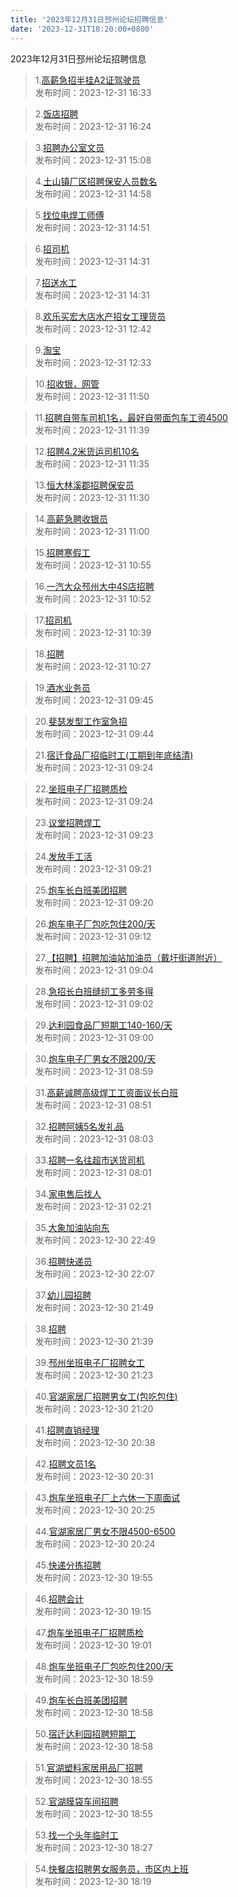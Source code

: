 ```yaml
---
title: '2023年12月31日邳州论坛招聘信息'
date: '2023-12-31T18:20:00+0800'
---
```

2023年12月31日邳州论坛招聘信息
<!--more-->
>1.[高薪急招半挂A2证驾驶员](https://www.pzzc.net/forum.php?mod=viewthread&tid=10380331)<br>
>发布时间：2023-12-31 16:33

>2.[饭店招聘](https://www.pzzc.net/forum.php?mod=viewthread&tid=10380329)<br>
>发布时间：2023-12-31 16:24

>3.[招聘办公室文员](https://www.pzzc.net/forum.php?mod=viewthread&tid=10380317)<br>
>发布时间：2023-12-31 15:08

>4.[土山镇厂区招聘保安人员数名](https://www.pzzc.net/forum.php?mod=viewthread&tid=10380316)<br>
>发布时间：2023-12-31 14:58

>5.[找位电焊工师傅](https://www.pzzc.net/forum.php?mod=viewthread&tid=10380315)<br>
>发布时间：2023-12-31 14:51

>6.[招司机](https://www.pzzc.net/forum.php?mod=viewthread&tid=10380310)<br>
>发布时间：2023-12-31 14:31

>7.[招送水工](https://www.pzzc.net/forum.php?mod=viewthread&tid=10380309)<br>
>发布时间：2023-12-31 14:31

>8.[欢乐买宏大店水产招女工理货员](https://www.pzzc.net/forum.php?mod=viewthread&tid=10380286)<br>
>发布时间：2023-12-31 12:42

>9.[淘宝](https://www.pzzc.net/forum.php?mod=viewthread&tid=10380283)<br>
>发布时间：2023-12-31 12:33

>10.[招收银，网管](https://www.pzzc.net/forum.php?mod=viewthread&tid=10380277)<br>
>发布时间：2023-12-31 11:50

>11.[招聘自带车司机1名，最好自带面包车工资4500](https://www.pzzc.net/forum.php?mod=viewthread&tid=10380276)<br>
>发布时间：2023-12-31 11:39

>12.[招聘4.2米货运司机10名](https://www.pzzc.net/forum.php?mod=viewthread&tid=10380273)<br>
>发布时间：2023-12-31 11:35

>13.[恒大林溪郡招聘保安员](https://www.pzzc.net/forum.php?mod=viewthread&tid=10380272)<br>
>发布时间：2023-12-31 11:30

>14.[高薪急聘收银员](https://www.pzzc.net/forum.php?mod=viewthread&tid=10380270)<br>
>发布时间：2023-12-31 11:00

>15.[招聘寒假工](https://www.pzzc.net/forum.php?mod=viewthread&tid=10380267)<br>
>发布时间：2023-12-31 10:55

>16.[一汽大众邳州大中4S店招聘](https://www.pzzc.net/forum.php?mod=viewthread&tid=10380264)<br>
>发布时间：2023-12-31 10:52

>17.[招司机](https://www.pzzc.net/forum.php?mod=viewthread&tid=10380260)<br>
>发布时间：2023-12-31 10:39

>18.[招聘](https://www.pzzc.net/forum.php?mod=viewthread&tid=10380258)<br>
>发布时间：2023-12-31 10:27

>19.[酒水业务员](https://www.pzzc.net/forum.php?mod=viewthread&tid=10380247)<br>
>发布时间：2023-12-31 09:45

>20.[斐瑟发型工作室急招](https://www.pzzc.net/forum.php?mod=viewthread&tid=10380246)<br>
>发布时间：2023-12-31 09:44

>21.[宿迁食品厂招临时工(工期到年底结清)](https://www.pzzc.net/forum.php?mod=viewthread&tid=10380243)<br>
>发布时间：2023-12-31 09:24

>22.[坐班电子厂招聘质检](https://www.pzzc.net/forum.php?mod=viewthread&tid=10380242)<br>
>发布时间：2023-12-31 09:24

>23.[议堂招聘焊工](https://www.pzzc.net/forum.php?mod=viewthread&tid=10380241)<br>
>发布时间：2023-12-31 09:23

>24.[发放手工活](https://www.pzzc.net/forum.php?mod=viewthread&tid=10380239)<br>
>发布时间：2023-12-31 09:21

>25.[炮车长白班美团招聘](https://www.pzzc.net/forum.php?mod=viewthread&tid=10380238)<br>
>发布时间：2023-12-31 09:20

>26.[炮车电子厂包吃包住200/天](https://www.pzzc.net/forum.php?mod=viewthread&tid=10380236)<br>
>发布时间：2023-12-31 09:12

>27.[【招聘】招聘加油站加油员（戴圩街道附近）](https://www.pzzc.net/forum.php?mod=viewthread&tid=10380235)<br>
>发布时间：2023-12-31 09:04

>28.[急招长白班缝纫工多劳多得](https://www.pzzc.net/forum.php?mod=viewthread&tid=10380234)<br>
>发布时间：2023-12-31 09:02

>29.[达利园食品厂短期工140-160/天](https://www.pzzc.net/forum.php?mod=viewthread&tid=10380233)<br>
>发布时间：2023-12-31 09:00

>30.[炮车电子厂男女不限200/天](https://www.pzzc.net/forum.php?mod=viewthread&tid=10380232)<br>
>发布时间：2023-12-31 08:59

>31.[高薪诚聘高级焊工工资面议长白班](https://www.pzzc.net/forum.php?mod=viewthread&tid=10380231)<br>
>发布时间：2023-12-31 08:51

>32.[招聘阿姨5名发礼品](https://www.pzzc.net/forum.php?mod=viewthread&tid=10380223)<br>
>发布时间：2023-12-31 08:03

>33.[招聘一名往超市送货司机](https://www.pzzc.net/forum.php?mod=viewthread&tid=10380222)<br>
>发布时间：2023-12-31 08:01

>34.[家电售后找人](https://www.pzzc.net/forum.php?mod=viewthread&tid=10380212)<br>
>发布时间：2023-12-31 02:21

>35.[大象加油站向东](https://www.pzzc.net/forum.php?mod=viewthread&tid=10380208)<br>
>发布时间：2023-12-30 22:49

>36.[招聘快递员](https://www.pzzc.net/forum.php?mod=viewthread&tid=10380203)<br>
>发布时间：2023-12-30 22:07

>37.[幼儿园招聘](https://www.pzzc.net/forum.php?mod=viewthread&tid=10380201)<br>
>发布时间：2023-12-30 21:49

>38.[招聘](https://www.pzzc.net/forum.php?mod=viewthread&tid=10380200)<br>
>发布时间：2023-12-30 21:39

>39.[邳州坐班电子厂招聘女工](https://www.pzzc.net/forum.php?mod=viewthread&tid=10380198)<br>
>发布时间：2023-12-30 21:23

>40.[官湖家居厂招聘男女工(包吃包住)](https://www.pzzc.net/forum.php?mod=viewthread&tid=10380195)<br>
>发布时间：2023-12-30 21:20

>41.[招聘直销经理](https://www.pzzc.net/forum.php?mod=viewthread&tid=10380190)<br>
>发布时间：2023-12-30 20:38

>42.[招聘文员1名](https://www.pzzc.net/forum.php?mod=viewthread&tid=10380189)<br>
>发布时间：2023-12-30 20:31

>43.[炮车坐班电子厂上六休一下周面试](https://www.pzzc.net/forum.php?mod=viewthread&tid=10380188)<br>
>发布时间：2023-12-30 20:25

>44.[官湖家居厂男女不限4500-6500](https://www.pzzc.net/forum.php?mod=viewthread&tid=10380187)<br>
>发布时间：2023-12-30 20:24

>45.[快递分拣招聘](https://www.pzzc.net/forum.php?mod=viewthread&tid=10380184)<br>
>发布时间：2023-12-30 19:55

>46.[招聘会计](https://www.pzzc.net/forum.php?mod=viewthread&tid=10380176)<br>
>发布时间：2023-12-30 19:15

>47.[炮车坐班电子厂招聘质检](https://www.pzzc.net/forum.php?mod=viewthread&tid=10380175)<br>
>发布时间：2023-12-30 19:01

>48.[炮车坐班电子厂包吃包住200/天](https://www.pzzc.net/forum.php?mod=viewthread&tid=10380174)<br>
>发布时间：2023-12-30 18:59

>49.[炮车长白班美团招聘](https://www.pzzc.net/forum.php?mod=viewthread&tid=10380173)<br>
>发布时间：2023-12-30 18:58

>50.[宿迁达利园招聘短期工](https://www.pzzc.net/forum.php?mod=viewthread&tid=10380172)<br>
>发布时间：2023-12-30 18:58

>51.[官湖塑料家居用品厂招聘](https://www.pzzc.net/forum.php?mod=viewthread&tid=10380170)<br>
>发布时间：2023-12-30 18:55

>52.[官湖膜袋车间招聘](https://www.pzzc.net/forum.php?mod=viewthread&tid=10380169)<br>
>发布时间：2023-12-30 18:55

>53.[找一个头年临时工](https://www.pzzc.net/forum.php?mod=viewthread&tid=10380167)<br>
>发布时间：2023-12-30 18:27

>54.[快餐店招聘男女服务员，市区内上班](https://www.pzzc.net/forum.php?mod=viewthread&tid=10380165)<br>
>发布时间：2023-12-30 18:19

